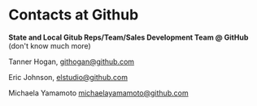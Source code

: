 # Contacts at Github

**State and Local Gitub Reps/Team/Sales Development Team @ GitHub**\
(don't know much more)

Tanner Hogan, [githogan@github.com](mailto:githogan@github.com)

Eric Johnson, elstudio@github.com

Michaela Yamamoto [michaelayamamoto@github.com](mailto:michaelayamamoto@github.com)
